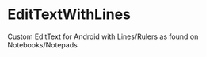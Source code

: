 EditTextWithLines
=================

Custom EditText for Android with Lines/Rulers as found on Notebooks/Notepads
